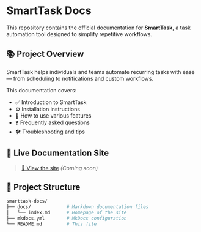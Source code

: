 # SmartTask Docs

This repository contains the official documentation for **SmartTask**, a task automation tool designed to simplify repetitive workflows.

## 📚 Project Overview

SmartTask helps individuals and teams automate recurring tasks with ease — from scheduling to notifications and custom workflows.

This documentation covers:

- ✅ Introduction to SmartTask  
- ⚙️ Installation instructions  
- 🚀 How to use various features  
- ❓ Frequently asked questions  
- 🛠️ Troubleshooting and tips

## 🚀 Live Documentation Site

> [📖 View the site](https://yourusername.github.io/smarttask-docs/) *(Coming soon)*

## 📂 Project Structure

```bash
smarttask-docs/
├── docs/             # Markdown documentation files
│   └── index.md      # Homepage of the site
├── mkdocs.yml        # MkDocs configuration
└── README.md         # This file
